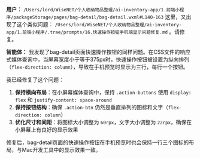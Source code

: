 **用户：** 
`/Users/lord/WiseNET/个人收纳物品整理/ai-inventory-app/1.前端小程序/packageStorage/pages/bag-detail/bag-detail.wxml#L140-163`  这里，又出现了这个类似问题： `/Users/lord/WiseNET/个人收纳物品整理/ai-inventory-app/1.前端小程序/.trae/prompts/16.快速操作按钮手机端显示问题修复.md` 。请修复。

**智能体：** 
我发现了bag-detail页面快速操作按钮的同样问题。在CSS文件的响应式媒体查询中，当屏幕宽度小于等于375px时，快速操作按钮被设置为纵向排列（`flex-direction: column`），导致在手机预览时显示为三行，每行一个按钮。

我已经修复了这个问题：

1. **保持横向布局**：在小屏幕媒体查询中，保持 `.action-buttons` 使用 `display: flex` 和 `justify-content: space-around`
2. **保持按钮结构**：确保 `.action-btn` 仍然是垂直排列的图标和文字（`flex-direction: column`）
3. **优化尺寸和间距**：将图标大小调整为 `60rpx`，文字大小调整为 `22rpx`，确保在小屏幕上有良好的显示效果

修复后，bag-detail页面的快速操作按钮在手机预览时也会保持一行三个图标的布局，与Mac开发工具中的显示效果一致。